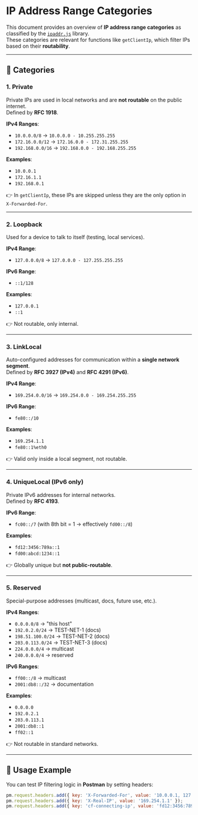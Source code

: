 # IP Address Range Categories

This document provides an overview of **IP address range categories** as classified by the [`ipaddr.js`](https://github.com/whitequark/ipaddr.js) library.  
These categories are relevant for functions like `getClientIp`, which filter IPs based on their **routability**.

---

## 📌 Categories

### 1. Private
Private IPs are used in local networks and are **not routable** on the public internet.  
Defined by **RFC 1918**.

**IPv4 Ranges**:
- `10.0.0.0/8` → `10.0.0.0 - 10.255.255.255`  
- `172.16.0.0/12` → `172.16.0.0 - 172.31.255.255`  
- `192.168.0.0/16` → `192.168.0.0 - 192.168.255.255`  

**Examples**:
- `10.0.0.1`  
- `172.16.1.1`  
- `192.168.0.1`  

👉 In `getClientIp`, these IPs are skipped unless they are the only option in `X-Forwarded-For`.

---

### 2. Loopback
Used for a device to talk to itself (testing, local services).

**IPv4 Range**:  
- `127.0.0.0/8` → `127.0.0.0 - 127.255.255.255`  

**IPv6 Range**:  
- `::1/128`  

**Examples**:
- `127.0.0.1`  
- `::1`  

👉 Not routable, only internal.

---

### 3. LinkLocal
Auto-configured addresses for communication within a **single network segment**.  
Defined by **RFC 3927 (IPv4)** and **RFC 4291 (IPv6)**.

**IPv4 Range**:  
- `169.254.0.0/16` → `169.254.0.0 - 169.254.255.255`  

**IPv6 Range**:  
- `fe80::/10`  

**Examples**:
- `169.254.1.1`  
- `fe80::1%eth0`  

👉 Valid only inside a local segment, not routable.

---

### 4. UniqueLocal (IPv6 only)
Private IPv6 addresses for internal networks.  
Defined by **RFC 4193**.

**IPv6 Range**:  
- `fc00::/7` (with 8th bit = 1 → effectively `fd00::/8`)  

**Examples**:
- `fd12:3456:789a::1`  
- `fd00:abcd:1234::1`  

👉 Globally unique but **not public-routable**.

---

### 5. Reserved
Special-purpose addresses (multicast, docs, future use, etc.).

**IPv4 Ranges**:
- `0.0.0.0/8` → "this host"  
- `192.0.2.0/24` → TEST-NET-1 (docs)  
- `198.51.100.0/24` → TEST-NET-2 (docs)  
- `203.0.113.0/24` → TEST-NET-3 (docs)  
- `224.0.0.0/4` → multicast  
- `240.0.0.0/4` → reserved  

**IPv6 Ranges**:
- `ff00::/8` → multicast  
- `2001:db8::/32` → documentation  

**Examples**:
- `0.0.0.0`  
- `192.0.2.1`  
- `203.0.113.1`  
- `2001:db8::1`  
- `ff02::1`  

👉 Not routable in standard networks.

---

## 🚀 Usage Example

You can test IP filtering logic in **Postman** by setting headers:

```js
pm.request.headers.add({ key: 'X-Forwarded-For', value: '10.0.0.1, 127.0.0.1, 203.0.113.1' });
pm.request.headers.add({ key: 'X-Real-IP', value: '169.254.1.1' });
pm.request.headers.add({ key: 'cf-connecting-ip', value: 'fd12:3456:789a::1' });
